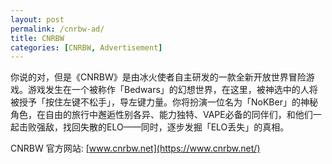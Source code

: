 ```yaml
---
layout: post
permalink: /cnrbw-ad/
title: CNRBW
categories: [CNRBW, Advertisement]
---
```


你说的对，但是《CNRBW》是由冰火使者自主研发的一款全新开放世界冒险游戏。游戏发生在一个被称作「Bedwars」的幻想世界，在这里，被神选中的人将被授予「按住左键不松手」，导左键力量。你将扮演一位名为「NoKBer」的神秘角色，在自由的旅行中邂逅性别各异、能力独特、VAPE必备的同伴们，和他们一起击败强敌，找回失散的ELO——同时，逐步发掘「ELO丢失」的真相。

CNRBW 官方网站: [www.cnrbw.net](https://www.cnrbw.net/)
